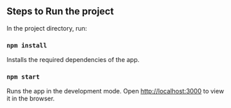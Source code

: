 ## Steps to Run the project

In the project directory, run:

### `npm install`

Installs the required dependencies of the app.

### `npm start`

Runs the app in the development mode.
Open [http://localhost:3000](http://localhost:3000) to view it in the browser.
